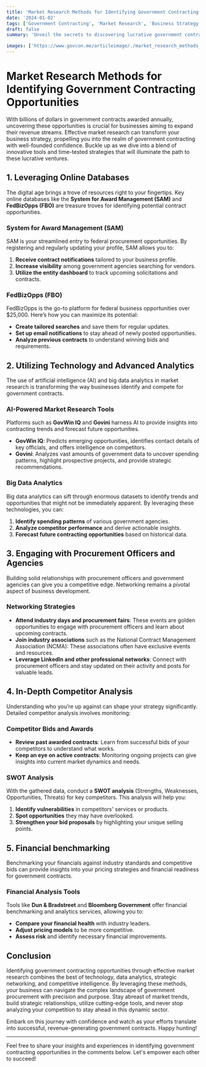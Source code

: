 ```yaml
---
title: 'Market Research Methods for Identifying Government Contracting Opportunities'
date: '2024-01-02'
tags: ['Government Contracting', 'Market Research', 'Business Strategy']
draft: false
summary: 'Unveil the secrets to discovering lucrative government contracts through advanced market research techniques. From data mining to leveraging technological tools, explore the methods that will put your business ahead of the competition.'

images: ['https://www.govcon.me/articleimage/./market_research_methods_for_identifying_government_contracting_opportunities.webp']
---
```


# Market Research Methods for Identifying Government Contracting Opportunities

With billions of dollars in government contracts awarded annually, uncovering these opportunities is crucial for businesses aiming to expand their revenue streams. Effective market research can transform your business strategy, propelling you into the realm of government contracting with well-founded confidence. Buckle up as we dive into a blend of innovative tools and time-tested strategies that will illuminate the path to these lucrative ventures.

## 1. Leveraging Online Databases

The digital age brings a trove of resources right to your fingertips. Key online databases like the **System for Award Management (SAM)** and **FedBizOpps (FBO)** are treasure troves for identifying potential contract opportunities.

### System for Award Management (SAM)

SAM is your streamlined entry to federal procurement opportunities. By registering and regularly updating your profile, SAM allows you to:

1. **Receive contract notifications** tailored to your business profile.
2. **Increase visibility** among government agencies searching for vendors.
3. **Utilize the entity dashboard** to track upcoming solicitations and contracts.

### FedBizOpps (FBO)

FedBizOpps is the go-to platform for federal business opportunities over $25,000. Here’s how you can maximize its potential:

- **Create tailored searches** and save them for regular updates.
- **Set up email notifications** to stay ahead of newly posted opportunities.
- **Analyze previous contracts** to understand winning bids and requirements.

## 2. Utilizing Technology and Advanced Analytics

The use of artificial intelligence (AI) and big data analytics in market research is transforming the way businesses identify and compete for government contracts.

### AI-Powered Market Research Tools

Platforms such as **GovWin IQ** and **Govini** harness AI to provide insights into contracting trends and forecast future opportunities.

- **GovWin IQ**: Predicts emerging opportunities, identifies contact details of key officials, and offers intelligence on competitors.
- **Govini**: Analyzes vast amounts of government data to uncover spending patterns, highlight prospective projects, and provide strategic recommendations.

### Big Data Analytics

Big data analytics can sift through enormous datasets to identify trends and opportunities that might not be immediately apparent. By leveraging these technologies, you can:

1. **Identify spending patterns** of various government agencies.
2. **Analyze competitor performance** and derive actionable insights.
3. **Forecast future contracting opportunities** based on historical data.

## 3. Engaging with Procurement Officers and Agencies

Building solid relationships with procurement officers and government agencies can give you a competitive edge. Networking remains a pivotal aspect of business development.

### Networking Strategies

- **Attend industry days and procurement fairs**: These events are golden opportunities to engage with procurement officers and learn about upcoming contracts.
- **Join industry associations** such as the National Contract Management Association (NCMA): These associations often have exclusive events and resources.
- **Leverage LinkedIn and other professional networks**: Connect with procurement officers and stay updated on their activity and posts for valuable leads.

## 4. In-Depth Competitor Analysis

Understanding who you’re up against can shape your strategy significantly. Detailed competitor analysis involves monitoring:

### Competitor Bids and Awards

- **Review past awarded contracts**: Learn from successful bids of your competitors to understand what works.
- **Keep an eye on active contracts**: Monitoring ongoing projects can give insights into current market dynamics and needs.

### SWOT Analysis

With the gathered data, conduct a **SWOT analysis** (Strengths, Weaknesses, Opportunities, Threats) for key competitors. This analysis will help you:

1. **Identify vulnerabilities** in competitors' services or products.
2. **Spot opportunities** they may have overlooked.
3. **Strengthen your bid proposals** by highlighting your unique selling points.

## 5. Financial benchmarking

Benchmarking your financials against industry standards and competitive bids can provide insights into your pricing strategies and financial readiness for government contracts.

### Financial Analysis Tools

Tools like **Dun & Bradstreet** and **Bloomberg Government** offer financial benchmarking and analytics services, allowing you to:

- **Compare your financial health** with industry leaders.
- **Adjust pricing models** to be more competitive.
- **Assess risk** and identify necessary financial improvements.

## Conclusion

Identifying government contracting opportunities through effective market research combines the best of technology, data analytics, strategic networking, and competitive intelligence. By leveraging these methods, your business can navigate the complex landscape of government procurement with precision and purpose. Stay abreast of market trends, build strategic relationships, utilize cutting-edge tools, and never stop analyzing your competition to stay ahead in this dynamic sector.

Embark on this journey with confidence and watch as your efforts translate into successful, revenue-generating government contracts. Happy hunting!

---

Feel free to share your insights and experiences in identifying government contracting opportunities in the comments below. Let's empower each other to succeed!